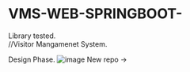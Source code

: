# VMS-WEB-SPRINGBOOT-

Library tested.
<br>
//Visitor Mangamenet System. 

Design Phase.
![image](https://user-images.githubusercontent.com/57778635/118098441-8048f300-b406-11eb-9e41-4f20f000f219.png)
New repo -> 

